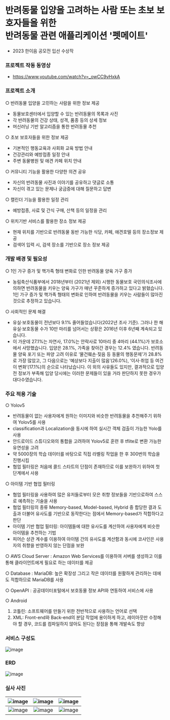 # 반려동물 입양을 고려하는 사람 또는 초보 보호자들을 위한</br>반려동물 관련 애플리케이션 '펫메이트'

- 2023 한이음 공모전 입선 수상작

### 프로젝트 작동 동영상
  -  https://www.youtube.com/watch?v=_owCC9vHxkA

### 프로젝트 소개
○ 반려동물 입양을 고민하는 사람을 위한 정보 제공
  - 동물보호센터에서 입양할 수 있는 반려동물의 목록과 사진
  - 각 반려동물의 건강 상태, 성격, 품종 등의 상세 정보
  - 머신러닝 기반 알고리즘을 통한 반려동물 추천

○ 초보 보호자들을 위한 정보 제공
  - 기본적인 행동교육과 사회화 교육 방법 안내
  - 건강관리와 예방접종 일정 안내
  - 주변 동물병원 및 애견 카페 위치 안내

○ 커뮤니티 기능을 활용한 다양한 의견 공유
  - 자신의 반려동물 사진과 이야기를 공유하고 댓글로 소통
  - 자신이 겪고 있는 문제나 궁금증에 대해 질문하고 답변

○ 캘린더 기능을 활용한 일정 관리
  - 예방접종, 사료 및 간식 구매, 산책 등의 일정을 관리

○ 위치기반 서비스를 활용한 장소 정보 제공
  - 현재 위치를 기반으로 반려동물 동반 가능한 식당, 카페, 애견호텔 등의 장소정보 제공
  - 검색어 입력 시, 검색 장소를 기반으로 장소 정보 제공

### 개발 배경 및 필요성 
○ 1인 가구 증가 및 핵가족 형태 변화로 인한 반려동물 양육 가구 증가

  - 농림축산식품부에서 2018년부터 (2021년 제외) 시행한 동물보호 국민의식조사에 의하면 반려동물을 키우는 양육 가구가 매년 꾸준하게 증가하고 있다고 밝혔습니다. 
  1인 가구 증가 및 핵가족 형태의 변화로 인하여 반려동물을 키우는 사람들이 많아진 것으로 추정하고 있습니다.
    
○ 사회적인 문제 해결
  -	유실·보호동물이 전년보다 9.1% 줄어들었습니다(2022년 조사 기준). 그러나 한 해 유실·보호동물 수가 10만 마리를 넘어서는 상황은 2016년 이후 6년째 계속되고 있습니다. 
  - 이 가운데 27.1%는 자연사, 17.0%는 안락사로 10마리 중 4마리 (44.1%)가 보호소에서 사망했습니다. 
    입양은 28.1%, 가족을 찾아간 경우는 12.4% 였습니다.
    반려동물 양육 포기 또는 파양 고려 이유로 ‘물건훼손·짖음 등 동물의 행동문제’가 28.8%로 가장 많았고, 그 다음으로는 ‘예상보다 지출이 많음’(26.0%), ‘이사·취업 등 여건이 변화’(17.1%)의 순으로 나타났습니다.
    이 외의 사유들도 있지만, 결과적으로 입양 전 정보가 부족해 입양 당시에는 이러한 문제들이 있을 거라 판단하지 못한	경우가 대다수였습니다.

### 주요 적용 기술
○	Yolov5
  - 반려동물이 없는 사용자에게 원하는 이미지와 비슷한 반려동물을 추천해주기 위하여 Yolov5를 사용
  - classification과 Localization을 동시에 하여 실시간 객체 검출이 가능한 Yolo를 사용
  - 안드로이드 스튜디오와의 통합을 고려하여 Yolov5로 훈련 후 tflite로 변환 가능한 유연성을 고려
  - 약 5000장의 학습 데이터를 바탕으로 직접 라벨링 작업을 한 후 300번의 학습을 진행시킴
  - 협업 필터링은 처음에 콜드 스타트의 단점이 존재하므로 이를 보완하기 위하여 첫 단계에서 사용	

○ 	아이템 기반 협업 필터링
  - 협업 필터링을 사용하여 많은 유저들로부터 모은 취향 정보들을 기반으로하여 스스로 예측하는 기술을 사용
  - 협업 필터링의 종류 Memory-based, Model-based, Hybrid 중 합당한 결과 도출과 더불어 유사도를 기반으로 동작한다는 점에서 Memory-based가 적합하다고 판단
  -  아이템 기반 협업 필터링: 아이템들에 대한 유사도를 계산하여 사용자에게	비슷한 아이템을 추천하는 기법
  - 피어슨 상관 계수를 이용하여 아이템 간의 유사도를 계산함과 동시에 코사인은 사용자의 취향을 반영하지 않는 단점을 보완

○	AWS Cloud Server
  : Amazon Web Services를 이용하여 서버를 생성하고 이를 통해 클라이언트에게 필요로 하는 데이터를 제공

○	Database
  : MariaDB: 높은 확장성 그리고 작은 데이터를 원활하게 관리하는 데에도 적합하므로 MariaDB를 사용

○	OpenAPI
  : 공공데이터포털에서 보호동물 정보 API와 연동하여 서비스에 사용

○	Android
  1) 코틀린: 소프트웨어를 만들기 위한 전반적으로 사용하는 언어로 선택
  2) XML: Front-end와 Back-end의 분담 작업에 용이하게 하고, 레이아웃만 수정해야 할 경우, 코드를 컴파일하지 않아도 된다는 장점을 통해 개발속도 향상

### 서비스 구성도
![image](https://github.com/l2yujw/PetMate/assets/49338509/2b1470b4-9d31-499b-925c-19f7f64a3442)

### ERD
![image](https://github.com/l2yujw/PetMate/assets/49338509/7f534111-8282-4b56-a6cf-57688a2535c6)

### 실사 사진
|![image](https://github.com/l2yujw/PetMate/assets/49338509/0314bbd0-fd9d-4452-8f29-716a22852286) |![image](https://github.com/l2yujw/PetMate/assets/49338509/ebebf366-2db1-4e98-9eff-d447d4ad315c)|![image](https://github.com/l2yujw/PetMate/assets/49338509/ad4a5390-873b-46b1-9e9f-65f9c23dfff4)|
|:--:|:--:|:--:|
|![image](https://github.com/l2yujw/PetMate/assets/49338509/aa519a91-03f9-4d8a-9d0d-e7716adf476c)|![image](https://github.com/l2yujw/PetMate/assets/49338509/4d0a9339-1760-420e-aff6-e45de6f2914f)|![image](https://github.com/l2yujw/PetMate/assets/49338509/82b94dfc-e036-4017-ba2c-2fb102e663a3)|

